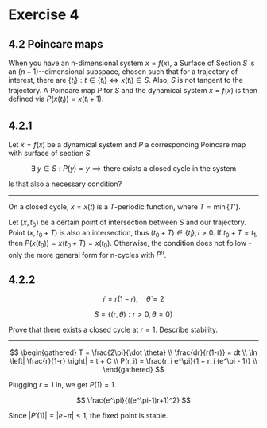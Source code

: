 # Exercise 4

## 4.2 Poincare maps

When you have an n-dimensional system $x = f(x)$, a Surface of Section $S$ is an
$(n-1)$--dimensional subspace, chosen such that for a trajectory of interest,
there are $\{t_i\}: t \in \{t_i\} \iff x(t_i) \in S$. Also, $S$ is not tangent 
to the trajectory. A Poincare map $P$ for $S$ and the dynamical system $x=f(x)$ 
is then defined via $P(x(t_i)) = x(t_i+1)$.

## 4.2.1

Let $\dot x = f(x)$ be a dynamical system and $P$ a corresponding Poincare map
with surface of section $S$.

$$
\exists \ y \in S: P(y) = y
\implies
\text{there exists a closed cycle in the system}
$$

Is that also a necessary condition?

---

On a closed cycle, $x=x(t)$ is a $T$-periodic function, where $T=\min \{T'\}$.

Let $(x,t_0)$ be a certain point of intersection between $S$ and our trajectory.
Point $(x,t_0+T)$ is also an intersection, thus $(t_0 + T) \in \{t_i\}, i>0$.
If $t_0 + T = t_1$, then $P(x(t_0)) = x(t_0 + T) = x(t_0)$.
Otherwise, the condition does not follow - only the more general form for 
n-cycles with $P^n$.

## 4.2.2

$$
\dot r = r (1-r), \quad \dot \theta = 2
$$

$$
S = \{(r,\theta): r>0, \theta=0\}
$$

Prove that there exists a closed cycle at $r = 1$. Describe stability.

---

$$
\begin{gathered}
    T = \frac{2\pi}{\dot \theta} \\
    \frac{dr}{r(1-r)} = dt \\
    \ln \left| \frac{r}{1-r} \right| = t + C \\
    P(r_i) = \frac{r_i e^\pi}{1 + r_i (e^\pi - 1)} \\
\end{gathered}
$$

Plugging $r=1$ in, we get $P(1) = 1$. 

$$
\frac{e^\pi}{((e^\pi-1)r+1)^2}
$$

Since $|P'(1)| = |e{-\pi}| < 1$, the fixed point is stable.
